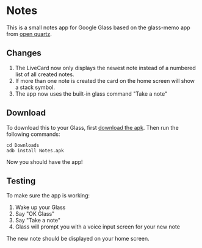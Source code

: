 # Notes
This is a small notes app for Google Glass based on the glass-memo app from [open quartz](https://github.com/jaredsburrows/open-quartz).

## Changes
1. The LiveCard now only displays the newest note instead of a numbered list of all created notes.
2. If more than one note is created the card on the home screen will show a stack symbol.
3. The app now uses the built-in glass command "Take a note"

## Download
To download this to your Glass, first [download the apk](https://github.com/GlassKit/Notes/releases/download/v1.0.0/Notes.apk). Then run the following commands:

```
cd Downloads
adb install Notes.apk
```

Now you should have the app!

## Testing
To make sure the app is working:

1. Wake up your Glass
2. Say "OK Glass"
3. Say "Take a note"
4. Glass will prompt you with a voice input screen for your new note

The new note should be displayed on your home screen.
